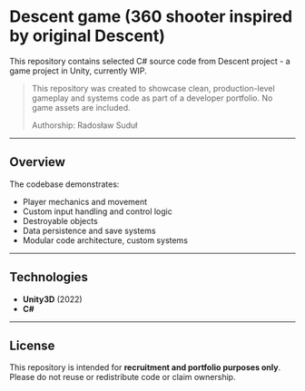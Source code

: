 # Descent game (360 shooter inspired by original Descent)

This repository contains selected C# source code from Descent project - a game project in Unity, currently WIP.

> This repository was created to showcase clean, production-level gameplay and systems code as part of a developer portfolio. No game assets are included.
>
> Authorship: Radosław Suduł

---

## Overview

The codebase demonstrates:

- Player mechanics and movement
- Custom input handling and control logic
- Destroyable objects
- Data persistence and save systems
- Modular code architecture, custom systems

---

## Technologies

- **Unity3D** (2022)
- **C#**

---

## License

This repository is intended for **recruitment and portfolio purposes only**. Please do not reuse or redistribute code or claim ownership.
